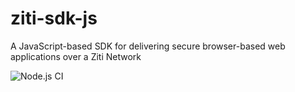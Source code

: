 # ziti-sdk-js
A JavaScript-based SDK for delivering secure browser-based web applications over a Ziti Network

![Node.js CI](https://github.com/openziti/ziti-sdk-js/workflows/Node.js%20CI/badge.svg?branch=master)


